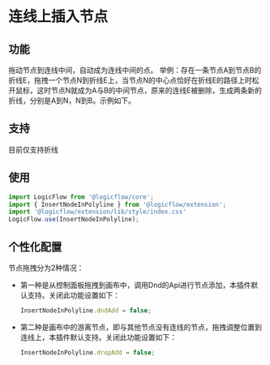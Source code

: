 # 连线上插入节点
## 功能
拖动节点到连线中间，自动成为连线中间的点。
举例：存在一条节点A到节点B的折线E，拖拽一个节点N到折线E上，当节点N的中心点恰好在折线E的路径上时松开鼠标，这时节点N就成为A与B的中间节点，原来的连线E被删除，生成两条新的折线，分别是A到N，N到B。示例如下。
<example href="/examples/#/extension/InserNodeInPolyline" :height="450" ></example>

## 支持
目前仅支持折线

## 使用
```js
import LogicFlow from '@logicflow/core';
import { InsertNodeInPolyline } from '@logicflow/extension';
import '@logicflow/extension/lib/style/index.css'
LogicFlow.use(InsertNodeInPolyline);
```
## 个性化配置
节点拖拽分为2种情况：
- 第一种是从控制面板拖拽到画布中，调用Dnd的Api进行节点添加，本插件默认支持。关闭此功能设置如下：
    ```js
    InsertNodeInPolyline.dndAdd = false;
    ```
- 第二种是画布中的游离节点，即与其他节点没有连线的节点，拖拽调整位置到连线上，本插件默认支持。关闭此功能设置如下：
    ```js
    InsertNodeInPolyline.dropAdd = false;
    ```